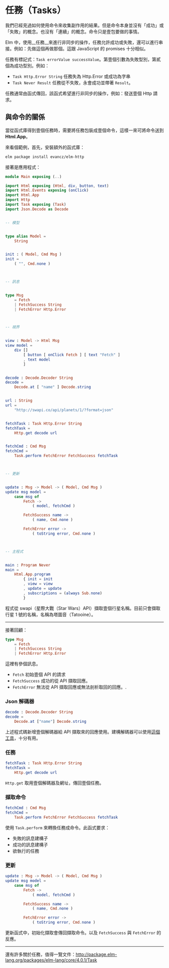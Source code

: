 # 任務（Tasks）

我們已經見過如何使用命令來收集副作用的結果。但是命令本身並沒有「成功」或「失敗」的概念。也沒有「連續」的概念。命令只是壹包要做的事情。

Elm 中，使用__任務__來進行非同步的操作，任務允許成功或失敗，還可以進行串接。例如：先做這個再做那個。這跟 JavaScript 的 promises 十分相似。

任務有標記式：`Task errorValue successValue`。第壹個引數為失敗型別，第貳個為成功型別。例如：

- `Task Http.Error String` 任務失為 Http.Error 或成功為字串
- `Task Never Result` 任務從不失敗，永會成功並帶著 `Result`。

任務通常由函式傳回，該函式希望進行非同步的操作，例如：發送壹個 Http 請求。

## 與命令的關係

當從函式庫得到壹個任務時，需要將任務包裝成壹個命令，這樣一來可將命令送到 __Html.App__。

來看個範例，首先，安裝額外的函式庫：

```bash
elm package install evancz/elm-http
```

接著是應用程式：

```elm
module Main exposing (..)

import Html exposing (Html, div, button, text)
import Html.Events exposing (onClick)
import Html.App
import Http
import Task exposing (Task)
import Json.Decode as Decode


-- 模型


type alias Model =
    String


init : ( Model, Cmd Msg )
init =
    ( "", Cmd.none )



-- 訊息


type Msg
    = Fetch
    | FetchSuccess String
    | FetchError Http.Error



-- 視界


view : Model -> Html Msg
view model =
    div []
        [ button [ onClick Fetch ] [ text "Fetch" ]
        , text model
        ]


decode : Decode.Decoder String
decode =
    Decode.at [ "name" ] Decode.string


url : String
url =
    "http://swapi.co/api/planets/1/?format=json"


fetchTask : Task Http.Error String
fetchTask =
    Http.get decode url


fetchCmd : Cmd Msg
fetchCmd =
    Task.perform FetchError FetchSuccess fetchTask



-- 更新


update : Msg -> Model -> ( Model, Cmd Msg )
update msg model =
    case msg of
        Fetch ->
            ( model, fetchCmd )

        FetchSuccess name ->
            ( name, Cmd.none )

        FetchError error ->
            ( toString error, Cmd.none )



-- 主程式


main : Program Never
main =
    Html.App.program
        { init = init
        , view = view
        , update = update
        , subscriptions = (always Sub.none)
        }
```

程式從 swapi（星際大戰（Star Wars）API）擷取壹個行星名稱。目前只會擷取行星 1 號的名稱，名稱為塔圖音（Tatooine）。

---

接著回顧：

```elm
type Msg
    = Fetch
    | FetchSuccess String
    | FetchError Http.Error
```

這裡有參個訊息。

- `Fetch` 初始壹個 API 的請求
- `FetchSuccess` 成功的從 API 擷取回應。
- `FetchError` 無法從 API 擷取回應或無法剖析取回的回應。.

### Json 解碼器

```elm
decode : Decode.Decoder String
decode =
    Decode.at ["name"] Decode.string
```

上述程式碼新增壹個解碼器給 API 擷取來的回應使用。建構解碼器可以使用[這個工具](http://noredink.github.io/json-to-elm/)，十分有用。

### 任務

```elm
fetchTask : Task Http.Error String
fetchTask =
    Http.get decode url
```

`Http.get` 取用壹個解碼器及網址，傳回壹個任務。

### 擷取命令

```elm
fetchCmd : Cmd Msg
fetchCmd =
    Task.perform FetchError FetchSuccess fetchTask
```

使用 `Task.perform` 來轉換任務成命令。此函式要求：

- 失敗的訊息建構子
- 成功的訊息建構子
- 欲執行的任務

### 更新

```elm
update : Msg -> Model -> ( Model, Cmd Msg )
update msg model =
    case msg of
        Fetch ->
            ( model, fetchCmd )

        FetchSuccess name ->
            ( name, Cmd.none )

        FetchError error ->
            ( toString error, Cmd.none )
```

更新函式中，初始化擷取會傳回擷取命令。以及 `FetchSuccess` 與 `FetchError` 的反應。

---

還有許多關於任務，值得一覽文件：<http://package.elm-lang.org/packages/elm-lang/core/4.0.1/Task>
